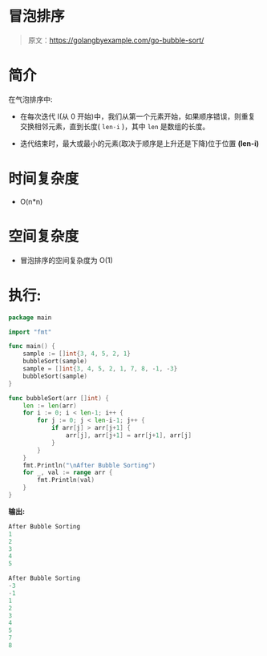 # 冒泡排序

> 原文：<https://golangbyexample.com/go-bubble-sort/>

# **简介**

在气泡排序中:

*   在每次迭代 I(从 0 开始)中，我们从第一个元素开始，如果顺序错误，则重复交换相邻元素，直到长度( `len-i` )，其中 `len` 是数组的长度。

*   迭代结束时，最大或最小的元素(取决于顺序是上升还是下降)位于位置 **(len-i)**

# **时间复杂度**

*   O(n*n)

# **空间复杂度**

*   冒泡排序的空间复杂度为 O(1)

# **执行:**

```go
package main

import "fmt"

func main() {
    sample := []int{3, 4, 5, 2, 1}
    bubbleSort(sample)
    sample = []int{3, 4, 5, 2, 1, 7, 8, -1, -3}
    bubbleSort(sample)
}

func bubbleSort(arr []int) {
    len := len(arr)
    for i := 0; i < len-1; i++ {
        for j := 0; j < len-i-1; j++ {
            if arr[j] > arr[j+1] {
                arr[j], arr[j+1] = arr[j+1], arr[j]
            }
        }
    }
    fmt.Println("\nAfter Bubble Sorting")
    for _, val := range arr {
        fmt.Println(val)
    }
}
```

**输出:**

```go
After Bubble Sorting
1
2
3
4
5

After Bubble Sorting
-3
-1
1
2
3
4
5
7
8
```